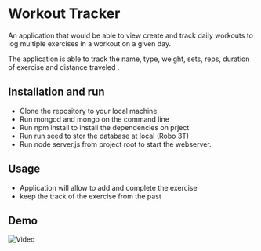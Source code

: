 #  Workout Tracker

An application that would be able to view create and track daily workouts to log multiple exercises in a workout on a given day.

The application is able to track the name, type, weight, sets, reps,  duration of exercise and distance traveled .


## Installation  and run

* Clone the repository to your local machine
* Run mongod and mongo on the command line 
* Run npm install to install the dependencies on prject
* Run run seed to stor the database at local (Robo 3T)
* Run node server.js from project root to start the webserver.

## Usage 

* Application will allow to add and complete the exercise 
* keep the track of the exercise from the past 

## Demo 

![Video](public/ezgif.com-gif-maker)